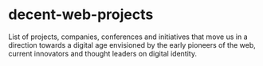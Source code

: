 # decent-web-projects
List of projects, companies, conferences and initiatives that move us in a direction towards a digital age envisioned by the early pioneers of the web, current innovators and thought leaders on digital identity.
